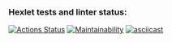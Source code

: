 ### Hexlet tests and linter status:
[![Actions Status](https://github.com/KalinOks/frontend-project-44/workflows/hexlet-check/badge.svg)](https://github.com/KalinOks/frontend-project-44/actions)
[![Maintainability](https://api.codeclimate.com/v1/badges/018def61241766065819/maintainability)](https://codeclimate.com/github/KalinOks/frontend-project-44/maintainability)
[![asciicast](https://asciinema.org/a/6YVKLr0lgLczWEe9sTSTp6qAb.svg)](https://asciinema.org/a/6YVKLr0lgLczWEe9sTSTp6qAb)
